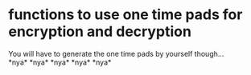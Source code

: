 
# functions to use one time pads for encryption and decryption

You will have to generate the one time pads by yourself though...   
\*nya\* \*nya\* \*nya\* \*nya\* \*nya\*  
